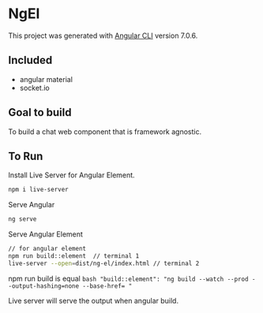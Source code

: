 # NgEl

This project was generated with [Angular CLI](https://github.com/angular/angular-cli) version 7.0.6.

## Included

- angular material
- socket.io

## Goal to build

To build a chat web component that is framework agnostic.

## To Run

Install Live Server for Angular Element.

```bash
npm i live-server
```

Serve Angular

```bash
ng serve
```

Serve Angular Element

```bash
// for angular element
npm run build::element  // terminal 1
live-server --open=dist/ng-el/index.html // terminal 2
```

npm run build is equal `bash "build::element": "ng build --watch --prod --output-hashing=none --base-href= "`

Live server will serve the output when angular build.
